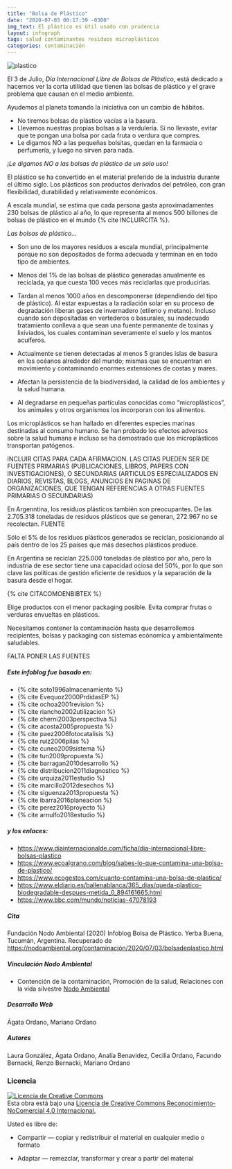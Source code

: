 ```yaml
---
title: "Bolsa de Plástico"
date: "2020-07-03 00:17:39 -0300"
img_text: El plástico es útil usado con prudencia
layout: infograph
tags: salud contaminantes residuos microplásticos
categories: contaminación
---
```


![plastico](/assets/images/infograph/BolsadePlástico.png)

<!--section-->

El 3 de Julio, *Día Internacional Libre de Bolsas de Plástico*, está dedicado 
a hacernos ver la corta utilidad que tienen las bolsas de plástico y el grave problema que causan en el medio ambiente.


Ayudemos al planeta tomando la iniciativa con un cambio de hábitos.

- No tiremos bolsas de plástico vacías a la basura. 
- Llevemos nuestras propias bolsas a la  verdulería. Si no llevaste, evitar que te pongan una bolsa por cada fruta o verdura que compres.
- Le digamos NO a las pequeñas bolsitas, quedan en la farmacia o perfumería, y luego no sirven para nada.


*¡Le digamos NO a las bolsas de plástico de un solo uso!*

El plástico se ha convertido en el material preferido de la industria durante el último siglo. Los plásticos son productos derivados del petróleo, con gran flexibilidad, durabilidad y relativamente económicos.

A escala mundial, se estima que cada persona gasta aproximadamentes 230 bolsas de plástico al año, lo que representa al menos 500 billones de bolsas de plástico en el mundo {% cite INCLUIRCITA %}.

*Las bolsas de plástico...*

- Son uno de los mayores residuos a escala mundial, principalmente porque no son depositados de forma adecuada y terminan en en todo tipo de ambientes.

- Menos del 1% de las bolsas de plástico generadas anualmente es reciclada, ya que cuesta 100 veces más reciclarlas que producirlas.

- Tardan al menos 1000 años en descomponerse (dependiendo del tipo de plástico). Al estar expuestas a la radiación solar en su proceso de degradación liberan gases de invernadero (etileno y metano). Incluso cuando son depositadas en vertederos o basurales, su inadecuado tratamiento conlleva a que sean una fuente permanente de toxinas y lixiviados, los cuales contaminan severamente el suelo y los mantos acuíferos.

- Actualmente se tienen detectadas al menos 5 grandes islas de basura en los océanos alrededor del mundo; mismas que se encuentran en movimiento y contaminando enormes extensiones de costas y mares.

- Afectan la persistencia de la biodiversidad, la calidad de los ambientes y la salud humana. 

- Al degradarse en pequeñas partículas conocidas como “microplásticos”, los animales y otros organismos los incorporan con los alimentos. 


Los microplásticos se han hallado en diferentes especies marinas destinadas al consumo humano. Se han probado los efectos adversos sobre la salud humana e incluso se ha demostrado que los microplásticos transportan patógenos.   

INCLUIR CITAS PARA CADA AFIRMACION. LAS CITAS PUEDEN SER DE FUENTES PRIMARIAS (PUBLICACIONES, LIBROS, PAPERS CON INVESTIGACIONES), O SECUNDARIAS (ARTICULOS ESPECIALIZADOS EN DIARIOS, REVISTAS, BLOGS, ANUNCIOS EN PAGINAS DE ORGANIZACIONES, QUE TENGAN REFERENCIAS A OTRAS FUENTES PRIMARIAS O SECUNDARIAS)

En Argenntina, los residuos plásticos también son preocupantes. De las 2.705.318 toneladas de residuos plásticos que se generan, 272.967 no se recolectan. FUENTE

Sólo el 5% de los residuos plásticos generados se reciclan, posicionando al país dentro de los 25 países que más desechos plásticos produce.

En Argentina se reciclan 225.000 toneladas de plástico por año, pero la industria de ese sector tiene una capacidad ociosa del 50%, por lo que son clave las políticas de gestión eficiente de residuos y la separación de la basura desde el hogar. 

{% cite CITACOMOENBIBTEX %}

Elige productos con el menor packaging posible. Evita comprar frutas o verduras envueltas en plásticos.

Necesitamos contener la contaminación hasta que desarrollemos recipientes, bolsas y packaging con sistemas ecónomica y ambientalmente saludables.

FALTA PONER LAS FUENTES

##### Este infoblog fue basado en: 
+ {% cite soto1996almacenamiento %}
+ {% cite Evequoz2000PrdidasEP %}
+ {% cite ochoa2001revision %}
+ {% cite riancho2002utilizacion %}
+ {% cite cherni2003perspectiva %}
+ {% cite acosta2005propuesta %}
+ {% cite paez2006fotocatalisis %}
+ {% cite ruiz2006pilas %}
+ {% cite cuneo2009sistema %}
+ {% cite tun2009propuesta %}
+ {% cite barragan2010desarrollo %}
+ {% cite distribucion2011diagnostico %}
+ {% cite urquiza2011estudio %}
+ {% cite marcillo2012desechos %}
+ {% cite siguenza2013propuesta %}
+ {% cite ibarra2016planeacion %}
+ {% cite perez2016proyecto %}
+ {% cite arnulfo2018estudio %}

##### y los enlaces:
+ https://www.diainternacionalde.com/ficha/dia-internacional-libre-bolsas-plastico
+ https://www.ecoalgrano.com/blog/sabes-lo-que-contamina-una-bolsa-de-plastico/
+ https://www.ecogestos.com/cuanto-contamina-una-bolsa-de-plastico/
+ https://www.eldiario.es/ballenablanca/365_dias/queda-plastico-biodegradable-despues-metida_0_894161665.html
+ https://www.bbc.com/mundo/noticias-47078193

##### Cita
Fundación Nodo Ambiental (2020) Infoblog Bolsa de Plástico. Yerba Buena, Tucumán, Argentina. Recuperado de https://nodoambiental.org/contaminación/2020/07/03/bolsadeplastico.html

##### Vinculación Nodo Ambiental
- Contención de la contaminación, Promoción de la salud, Relaciones con la vida silvestre <a href="https://nodoambiental.org">Nodo Ambiental</a>


##### Desarrollo Web
Ágata Ordano, Mariano Ordano

##### Autores 
Laura González, Ágata Ordano, Analía Benavidez, Cecilia Ordano, Facundo Bernacki, Renzo Bernacki, Mariano Ordano

### Licencia
<a rel="license" href="http://creativecommons.org/licenses/by-nc/4.0/"><img alt="Licencia de Creative Commons" style="border-width:0" src="https://licensebuttons.net/l/by-nc/4.0/88x31.png" /></a><br />Esta obra está bajo una <a rel="license" href="https://creativecommons.org/licenses/by-nc/4.0/deed.es_ES">Licencia de Creative Commons Reconocimiento-NoComercial 4.0 Internacional.</a>

Usted es libre de:

+ Compartir — copiar y redistribuir el material en cualquier medio o formato

+ Adaptar — remezclar, transformar y crear a partir del material

